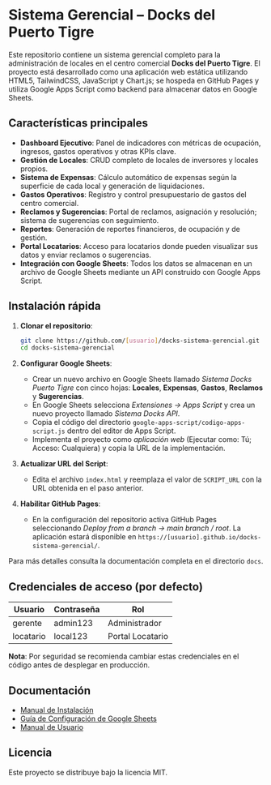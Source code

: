 # Sistema Gerencial – Docks del Puerto Tigre

Este repositorio contiene un sistema gerencial completo para la administración de locales en el centro comercial **Docks del Puerto Tigre**. El proyecto está desarrollado como una aplicación web estática utilizando HTML5, TailwindCSS, JavaScript y Chart.js; se hospeda en GitHub Pages y utiliza Google Apps Script como backend para almacenar datos en Google Sheets.

## Características principales

- **Dashboard Ejecutivo**: Panel de indicadores con métricas de ocupación, ingresos, gastos operativos y otras KPIs clave.
- **Gestión de Locales**: CRUD completo de locales de inversores y locales propios.
- **Sistema de Expensas**: Cálculo automático de expensas según la superficie de cada local y generación de liquidaciones.
- **Gastos Operativos**: Registro y control presupuestario de gastos del centro comercial.
- **Reclamos y Sugerencias**: Portal de reclamos, asignación y resolución; sistema de sugerencias con seguimiento.
- **Reportes**: Generación de reportes financieros, de ocupación y de gestión.
- **Portal Locatarios**: Acceso para locatarios donde pueden visualizar sus datos y enviar reclamos o sugerencias.
- **Integración con Google Sheets**: Todos los datos se almacenan en un archivo de Google Sheets mediante un API construido con Google Apps Script.

## Instalación rápida

1. **Clonar el repositorio**:
   ```bash
   git clone https://github.com/[usuario]/docks-sistema-gerencial.git
   cd docks-sistema-gerencial
   ```
2. **Configurar Google Sheets**:
   - Crear un nuevo archivo en Google Sheets llamado *Sistema Docks Puerto Tigre* con cinco hojas: **Locales**, **Expensas**, **Gastos**, **Reclamos** y **Sugerencias**.
   - En Google Sheets selecciona *Extensiones → Apps Script* y crea un nuevo proyecto llamado *Sistema Docks API*.
   - Copia el código del directorio `google-apps-script/codigo-apps-script.js` dentro del editor de Apps Script.
   - Implementa el proyecto como *aplicación web* (Ejecutar como: Tú; Acceso: Cualquiera) y copia la URL de la implementación.

3. **Actualizar URL del Script**:
   - Edita el archivo `index.html` y reemplaza el valor de `SCRIPT_URL` con la URL obtenida en el paso anterior.

4. **Habilitar GitHub Pages**:
   - En la configuración del repositorio activa GitHub Pages seleccionando *Deploy from a branch → main branch / root*. La aplicación estará disponible en `https://[usuario].github.io/docks-sistema-gerencial/`.

Para más detalles consulta la documentación completa en el directorio `docs`.

## Credenciales de acceso (por defecto)

| Usuario    | Contraseña | Rol              |
|-----------|-----------|------------------|
| gerente   | admin123  | Administrador    |
| locatario | local123  | Portal Locatario |

**Nota**: Por seguridad se recomienda cambiar estas credenciales en el código antes de desplegar en producción.

## Documentación

- [Manual de Instalación](docs/INSTALACION.md)
- [Guía de Configuración de Google Sheets](docs/CONFIGURACION_GOOGLE_SHEETS.md)
- [Manual de Usuario](docs/MANUAL_USUARIO.md)

## Licencia

Este proyecto se distribuye bajo la licencia MIT.
